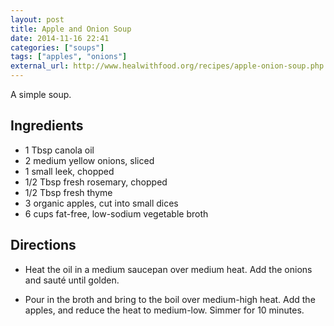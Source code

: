 ```yaml
---
layout: post
title: Apple and Onion Soup
date: 2014-11-16 22:41
categories: ["soups"]
tags: ["apples", "onions"]
external_url: http://www.healwithfood.org/recipes/apple-onion-soup.php
---
```

A simple soup.


## Ingredients

- 1 Tbsp canola oil
- 2 medium yellow onions, sliced
- 1 small leek, chopped
- 1/2 Tbsp fresh rosemary, chopped
- 1/2 Tbsp fresh thyme
- 3 organic apples, cut into small dices
- 6 cups fat-free, low-sodium vegetable broth

## Directions

-   Heat the oil in a medium saucepan over medium heat. Add the onions
    and sauté until golden.

-   Pour in the broth and bring to the boil over medium-high heat. Add
    the apples, and reduce the heat to medium-low. Simmer for 10
    minutes.
